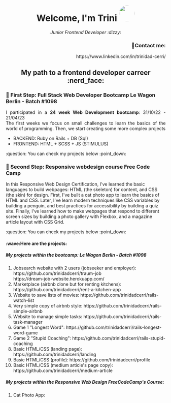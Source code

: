 <h1 align="center">
  Welcome, I'm Trini
   <a>
    <img src="https://media.licdn.com/dms/image/D4E03AQHFZX2t_Jm-EA/profile-displayphoto-shrink_800_800/0/1666805390209?e=1687996800&v=beta&t=xXqg572iIPfl9BVbX7bTsEjgHN6bQjmAOfcUjqdYw00" style="width: 50px;
  height: 50px;border-radius: 50%;" />
  </a>
</h1>

<p align="center">
  <em>Junior Frontend Developer :dizzy:</em>
</p>

<h3 align="right">💌Contact me:</h3>
<p align="right">
  https://www.linkedin.com/in/trinidad-cerri/
</p>

<h2 align="center"> My path to a frontend developer carreer :nerd_face: </h2>
<h3> 🌱 First Step: Full Stack Web Developer Bootcamp Le Wagon Berlin - Batch #1098</h3>
  <p align="justify">
  I participated in a <strong>24 week Web Development bootcamp</strong>:  31/10/22 - 21/04/23<br>
  The first weeks we focus on small challenges to learn the basics of the world of programming. Then, we start creating some more complex projects<br>
  <ul>
      <li>BACKEND: Ruby on Rails + DB (Sql)</li>
      <li>FRONTEND: HTML + SCSS + JS (STIMULUS)</li>
   </ul>
:question: You can check my projects below :point_down:
<h3> 🌱 Second Step: Responsive webdesign course Free Code Camp</h3>
<p>
  In this Responsive Web Design Certification, I've learned the basic languages to build webpages: HTML (the skeleton) for content, and CSS (the skin) for design. First, I've built a cat photo app to learn the basics of HTML and CSS. Later, I've learn modern techniques like CSS variables by building a penguin, and best practices for accessibility by building a quiz site. Finally, I've learned how to make webpages that respond to different screen sizes by building a photo gallery with Flexbox, and a magazine article layout with CSS Grid.
</p>
:question: You can check my projects below :point_down:

<h4>:wave:Here are the projects:<h4> 
<h5> My projects within the bootcamp: Le Wagon Berlin - Batch #1098</h5>
<ol>
  <li>Jobsearch website with 2 users (jobseeker and employer): https://github.com/trinidadcerri/traum-job</li>
  https://dream-job-website.herokuapp.com/
  <li>Marketplace (airbnb clone but for renting kitchens): https://github.com/trinidadcerri/rent-a-kitchen-app</li>
  <li>Website to save lists of movies: https://github.com/trinidadcerri/rails-watch-list</li>
  <li>Very simple copy of airbnb style: https://github.com/trinidadcerri/rails-simple-airbnb</li>
  <li>Website to manage simple tasks: https://github.com/trinidadcerri/rails-task-manager</li>
  <li>Game 1 "Longest Word": https://github.com/trinidadcerri/rails-longest-word-game</li>
  <li>Game 2 "Stupid Coaching": https://github.com/trinidadcerri/rails-stupid-coaching</li>
  <li>Basic HTML/CSS (landing page): https://github.com/trinidadcerri/landing</li>
  <li>Basic HTML/CSS (profile): https://github.com/trinidadcerri/profile</li>
  <li>Basic HTML/CSS (medium article's page copy): https://github.com/trinidadcerri/medium-article</li>
</ol>
 <h5> My projects within the Responsive Web Design FreeCodeCamp's Course:</h5>
  <ol>
    <li>Cat Photo App:</li>
  </ol>



